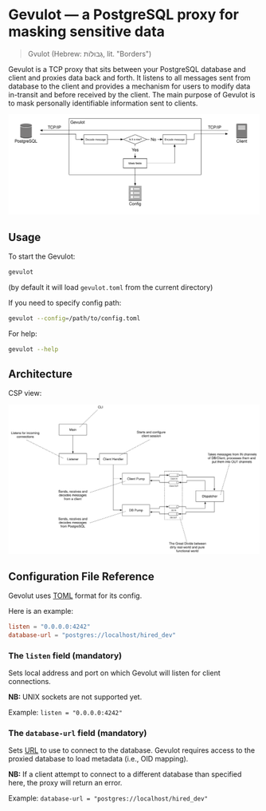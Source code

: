 # Gevulot — a PostgreSQL proxy for masking sensitive data

> Gvulot (Hebrew: גְּבוּלוֹת, lit. "Borders")

Gevulot is a TCP proxy that sits between your PostgreSQL database and client and proxies data back and forth.
It listens to all messages sent from database to the client and provides a mechanism for users to modify data in-transit and before received by the client. The main purpose of Gevulot is to mask personally identifiable information sent to clients.

![image](docs/diagrams/gevulot_high_level_overview.svg)

## Usage

To start the Gevulot:

```bash
gevulot
```

(by default it will load `gevulot.toml` from the current directory)

If you need to specify config path:

```bash
gevulot --config=/path/to/config.toml
```

For help:

```bash
gevulot --help
```

## Architecture

CSP view:

![image](docs/diagrams/gevulot_goroutines_architecture.svg)

## Configuration File Reference

Gevolut uses [TOML](https://github.com/toml-lang/toml) format for its config.

Here is an example:

```toml
listen = "0.0.0.0:4242"
database-url = "postgres://localhost/hired_dev"
```

### The `listen` field (mandatory)

Sets local address and port on which Gevolut will listen for client connections.

**NB:** UNIX sockets are not supported yet.

Example: `listen = "0.0.0.0:4242"`

### The `database-url` field (mandatory)

Sets [URL](https://godoc.org/github.com/lib/pq#hdr-Connection_String_Parameters) to use to connect to the database. Gevulot requires access to the proxied database to load metadata (i.e., OID mapping).

**NB:** If a client attempt to connect to a different database than specified here, the proxy will return an error.

Example: `database-url = "postgres://localhost/hired_dev"`
